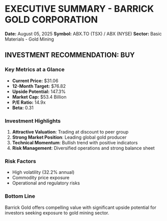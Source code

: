 
# EXECUTIVE SUMMARY - BARRICK GOLD CORPORATION

**Date:** August 05, 2025
**Symbol:** ABX.TO (TSX) / ABX (NYSE)
**Sector:** Basic Materials - Gold Mining

## INVESTMENT RECOMMENDATION: BUY

### Key Metrics at a Glance
- **Current Price:** $31.06
- **12-Month Target:** $76.82
- **Upside Potential:** 147.3%
- **Market Cap:** $53.4 Billion
- **P/E Ratio:** 14.9x
- **Beta:** 0.31

### Investment Highlights
1. **Attractive Valuation**: Trading at discount to peer group
2. **Strong Market Position**: Leading global gold producer
3. **Technical Momentum**: Bullish trend with positive indicators
4. **Risk Management**: Diversified operations and strong balance sheet

### Risk Factors
- High volatility (32.2% annual)
- Commodity price exposure
- Operational and regulatory risks

### Bottom Line
Barrick Gold offers compelling value with significant upside potential for investors seeking exposure to gold mining sector.
        